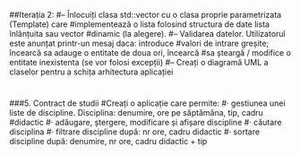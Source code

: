 ##Iterația 2: 
#– Înlocuiți clasa std::vector cu o clasa proprie parametrizata (Template) care 
#implementează o lista folosind structura de date lista înlănțuita sau vector 
#dinamic (la alegere). 
#– Validarea datelor. Utilizatorul este anunțat printr-un mesaj daca: introduce 
#valori de intrare greșite; încearcă sa adauge o entitate de doua ori, încearcă 
#sa șteargă / modifice o entitate inexistenta (se vor folosi excepții)
#– Creați o diagramă UML a claselor pentru a schița arhitectura aplicației
#
###5. Contract de studii
#Creați o aplicație care permite:
#· gestiunea unei liste de discipline. Disciplina: denumire, ore pe săptămâna, tip, cadru 
#didactic
#· adăugare, ștergere, modificare și afișare discipline
#· căutare disciplina
#· filtrare discipline după: nr ore, cadru didactic
#· sortare discipline după: denumire, nr ore, cadru didactic + tip
